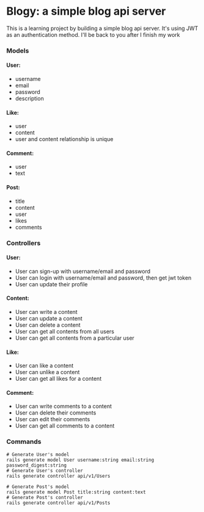 # Blogy: a simple blog api server 

This is a learning project by building a simple blog api server. It's using JWT as an authentication method.
I'll be back to you after I finish my work

### Models

#### User:
- username
- email
- password
- description

#### Like:
- user
- content
- user and content relationship is unique

#### Comment:
- user
- text

#### Post:
- title
- content
- user
- likes
- comments


### Controllers

#### User:
- User can sign-up with username/email and password
- User can login with username/email and password, then get jwt token
- User can update their profile

#### Content:
- User can write a content
- User can update a content
- User can delete a content
- User can get all contents from all users
- User can get all contents from a particular user

#### Like:
- User can like a content
- User can unlike a content
- User can get all likes for a content

#### Comment:
- User can write comments to a content
- User can delete their comments
- User can edit their comments
- User can get all comments to a content

### Commands
```shell
# Generate User's model
rails generate model User username:string email:string password_digest:string
# Generate User's controller
rails generate controller api/v1/Users

# Generate Post's model
rails generate model Post title:string content:text
# Generate Post's controller
rails generate controller api/v1/Posts
```